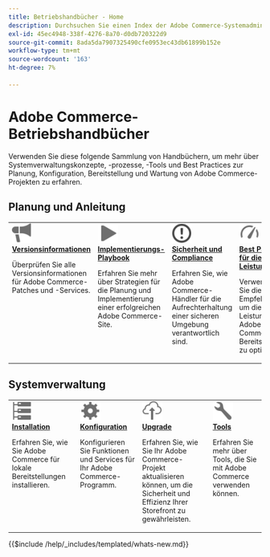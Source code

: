 ```yaml
---
title: Betriebshandbücher - Home
description: Durchsuchen Sie einen Index der Adobe Commerce-Systemadministration und der betrieblichen Produktdokumentation.
exl-id: 45ec4948-338f-4276-8a70-d0db720322d9
source-git-commit: 8ada5da7907325490cfe0953ec43db61899b152e
workflow-type: tm+mt
source-wordcount: '163'
ht-degree: 7%

---
```



# Adobe Commerce-Betriebshandbücher

Verwenden Sie diese folgende Sammlung von Handbüchern, um mehr über Systemverwaltungskonzepte, -prozesse, -Tools und Best Practices zur Planung, Konfiguration, Bereitstellung und Wartung von Adobe Commerce-Projekten zu erfahren.

## Planung und Anleitung

<table>
<tr>
  <td valign="top">
    <a href="../release/release-notes/overview.md">
      <img alt="Versionsinformationen" src="../assets/icons/promote.svg" width="40"/>
    </a>
    <div>
      <a href="../release/release-notes/overview.md"><strong>Versionsinformationen</strong></a>
      <p>Überprüfen Sie alle Versionsinformationen für Adobe Commerce-Patches und -Services.</p>
    </div>
  </td>
    <td valign="top">
    <a href="../implementation-playbook/overview.md">
      <img alt="Implementierung" src="../assets/icons/play.svg" width="40"/>
    </a>
    <div>
      <a href="../implementation-playbook/overview.md"><strong>Implementierungs-Playbook</strong></a>
      <p>Erfahren Sie mehr über Strategien für die Planung und Implementierung einer erfolgreichen Adobe Commerce-Site.</p>
    </div>
  </td>
  <td valign="top">
    <a href="../security-and-compliance/overview.md">
       <img alt="Unternehmen" src="../assets/icons/alert-circle.svg" width="40"/>
    </a>
    <div>
      <a href="../security-and-compliance/overview.md"><strong>Sicherheit und Compliance</strong></a>
      <p>Erfahren Sie, wie Adobe Commerce-Händler für die Aufrechterhaltung einer sicheren Umgebung verantwortlich sind.</p>
    </div>
  </td>
    <td valign="top">
    <a href="../performance/overview.md">
       <img alt="Leistung" src="../assets/icons/gauge.svg" width="40"/>
    </a>
    <div>
      <a href="../performance/overview.md"><strong>Best Practices für die Leistung</strong></a>
      <p>Verwenden Sie diese Empfehlungen, um die Leistung Ihrer Adobe Commerce-Bereitstellung zu optimieren.</p>
    </div>
  </td>
</tr>
</table>

## Systemverwaltung

<table>
<tr>
  <td valign="top">
    <a href="../installation/overview.md">
      <img alt="Installation (lokal)" src="../assets/icons/servers.svg" width="40"/>
    </a>
    <div>
      <a href="../installation/overview.md"><strong>Installation</strong></a>
      <p>Erfahren Sie, wie Sie Adobe Commerce für lokale Bereitstellungen installieren.</p>
    </div>
  </td>
  <td valign="top">
    <a href="../configuration/overview.md">
      <img alt="Konfiguration" src="../assets/icons/settings.svg" width="40"/>
    </a>
    <div>
      <a href="../configuration/overview.md"><strong>Konfiguration</strong></a>
      <p>Konfigurieren Sie Funktionen und Services für Ihr Adobe Commerce-Programm.</p>
    </div>
  </td>
  <td valign="top">
    <a href="../upgrade/overview.md">
      <img alt="Upgrade" src="../assets/icons/upload-cloud.svg" width="40"/>
    </a>
    <div>
      <a href="../upgrade/overview.md"><strong>Upgrade</strong></a>
      <p>Erfahren Sie, wie Sie Ihr Adobe Commerce-Projekt aktualisieren können, um die Sicherheit und Effizienz Ihrer Storefront zu gewährleisten.</p>
    </div>
  </td>
  <td valign="top">
    <a href="../tools/overview.md">
       <img alt="Tools" src="../assets/icons/wrench.svg" width="40"/>
    </a>
    <div>
      <a href="../tools/overview.md"><strong>Tools</strong></a>
      <p>Erfahren Sie mehr über Tools, die Sie mit Adobe Commerce verwenden können.</p>
    </div>
  </td>
</tr>
</table>

{{$include /help/_includes/templated/whats-new.md}}

<!-- Last updated from includes: 2025-08-26 22:36:05 -->

